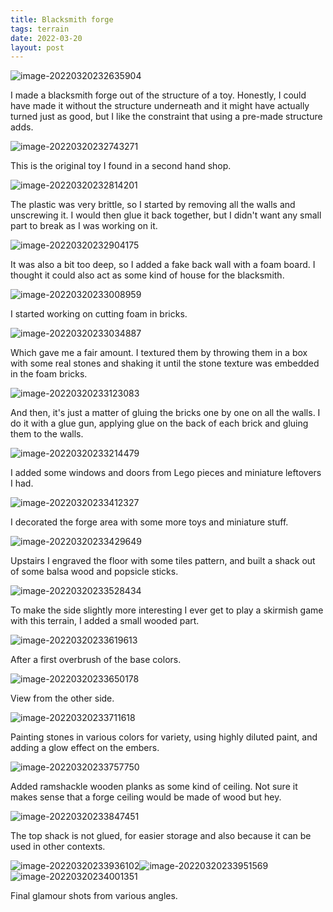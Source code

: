 ```yaml
---
title: Blacksmith forge
tags: terrain
date: 2022-03-20
layout: post
---
```


![image-20220320232635904](image-20220320232635904.png)

I made a blacksmith forge out of the structure of a toy. Honestly, I could have made it without the structure underneath and it might have actually turned just as good, but I like the constraint that using a pre-made structure adds.

![image-20220320232743271](image-20220320232743271.png)

This is the original toy I found in a second hand shop.

![image-20220320232814201](image-20220320232814201.png)

The plastic was very brittle, so I started by removing all the walls and unscrewing it. I would then glue it back together, but I didn't want any small part to break as I was working on it.

![image-20220320232904175](image-20220320232904175.png)

It was also a bit too deep, so I added a fake back wall with a foam board. I thought it could also act as some kind of house for the blacksmith.

![image-20220320233008959](image-20220320233008959.png)

I started working on cutting foam in bricks.

![image-20220320233034887](image-20220320233034887.png)

Which gave me a fair amount. I textured them by throwing them in a box with some real stones and shaking it until the stone texture was embedded in the foam bricks.

![image-20220320233123083](image-20220320233123083.png)

And then, it's just a matter of gluing the bricks one by one on all the walls. I do it with a glue gun, applying glue on the back of each brick and gluing them to the walls.

![image-20220320233214479](image-20220320233214479.png)

I added some windows and doors from Lego pieces and miniature leftovers I had.

![image-20220320233412327](image-20220320233412327.png)

I decorated the forge area with some more toys and miniature stuff.

![image-20220320233429649](image-20220320233429649.png)

Upstairs I engraved the floor with some tiles pattern, and built a shack out of some balsa wood and popsicle sticks.

![image-20220320233528434](image-20220320233528434.png)

To make the side slightly more interesting I ever get to play a skirmish game with this terrain, I added a small wooded part.

![image-20220320233619613](image-20220320233619613.png)

After a first overbrush of the base colors.

![image-20220320233650178](image-20220320233650178.png)

View from the other side.

![image-20220320233711618](image-20220320233711618.png)

Painting stones in various colors for variety, using highly diluted paint, and adding a glow effect on the embers.

![image-20220320233757750](image-20220320233757750.png)

Added ramshackle wooden planks as some kind of ceiling. Not sure it makes sense that a forge ceiling would be made of wood but hey. 

![image-20220320233847451](image-20220320233847451.png)

The top shack is not glued, for easier storage and also because it can be used in other contexts.

![image-20220320233936102](image-20220320233936102.png)![image-20220320233951569](image-20220320233951569.png)![image-20220320234001351](image-20220320234001351.png)

Final glamour shots from various angles.

